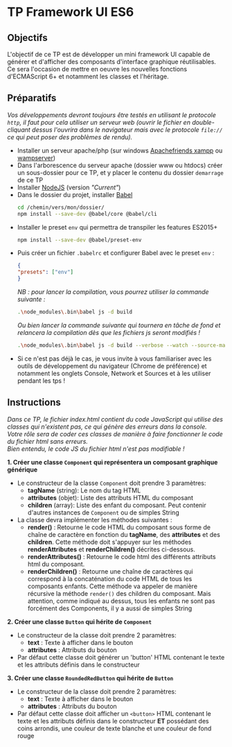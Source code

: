 # TP Framework UI ES6

## Objectifs
L'objectif de ce TP est de développer un mini framework UI capable de générer et d'afficher des composants d'interface graphique réutilisables. Ce sera l'occasion de mettre en oeuvre les nouvelles fonctions d'ECMAScript 6+ et notamment les classes et l'héritage.

## Préparatifs
*Vos développements devront toujours être testés en utilisant le protocole `http`, il faut pour cela utiliser un serveur web (ouvrir le fichier en double-cliquant dessus l'ouvrira dans le navigateur mais avec le protocole `file://` ce qui peut poser des problèmes de rendu).*

- Installer un serveur apache/php (sur windows [Apachefriends xampp](https://www.apachefriends.org/fr/index.html) ou [wampserver](http://www.wampserver.com/))
- Dans l'arborescence du serveur apache (dossier www ou htdocs) créer un sous-dossier pour ce TP, et y placer le contenu du dossier `demarrage` de ce TP
- Installer [NodeJS](https://nodejs.org/en/) (version *"Current"*)
- Dans le dossier du projet, installer [Babel](https://babeljs.io/docs/setup/#installation)
	```bash
	cd /chemin/vers/mon/dossier/
	npm install --save-dev @babel/core @babel/cli
	```
- Installer le preset `env` qui permettra de transpiler les features ES2015+
	```bash
	npm install --save-dev @babel/preset-env
	```
- Puis créer un fichier `.babelrc` et configurer Babel avec le preset `env` :
	```json
	{
	"presets": ["env"]
	}
	```
	*NB : pour lancer la compilation, vous pourrez utiliser la commande suivante :*
	```bash
	.\node_modules\.bin\babel js -d build
	```
  	*Ou bien lancer la commande suivante qui tournera en tâche de fond et relancera la compilation dès que les fichiers js seront modifiés !*
	```bash
	.\node_modules\.bin\babel js -d build --verbose --watch --source-maps
	```
- Si ce n'est pas déjà le cas, je vous invite à vous familiariser avec les outils de développement du navigateur (Chrome de préférence) et notamment les onglets Console, Network et Sources et à les utiliser pendant les tps !

## Instructions
*Dans ce TP, le fichier index.html contient du code JavaScript qui utilise des classes qui n'existent pas, ce qui génère des erreurs dans la console.
<br>Votre rôle sera de coder ces classes de manière à faire fonctionner le code du fichier html sans erreurs.
<br>Bien entendu, le code JS du fichier html n'est pas modifiable !*

**1. Créer une classe `Component` qui représentera un composant graphique générique**
- Le constructeur de la classe `Component` doit prendre 3 paramètres:
	+ **tagName** (string): Le nom du tag HTML
	+ **attributes** (objet): Liste des attributs HTML du composant
	+ **children** (array): Liste des enfant du composant. Peut contenir d'autres instances de `Component` ou de simples String
- La classe devra implémenter les méthodes suivantes :
	+ **render()** : Retourne le code HTML du composant sous forme de chaîne de caractère en fonction du **tagName**, des **attributes** et des **children**. Cette méthode doit s'appuyer sur les méthodes **renderAttributes** et **renderChildren()** décrites ci-dessous.
	+ **renderAttributes()** : Retourne le code html des différents attributs html du composant.
	+ **renderChildren()** : Retourne une chaîne de caractères qui correspond à la concaténation du code HTML de tous les composants enfants. Cette méthode va appeler de manière récursive la méthode `render()` des children du composant. Mais attention, comme indiqué au dessus, tous les enfants ne sont pas forcément des Components, il y a aussi de simples String

**2. Créer une classe `Button` qui hérite de `Component`**
- Le constructeur de la classe doit prendre 2 paramètres:
	+ **text** : Texte à afficher dans le bouton
	+ **attributes** : Attributs du bouton
- Par défaut cette classe doit générer un 'button' HTML contenant le texte et les attributs définis dans le constructeur

**3. Créer une classe `RoundedRedButton` qui hérite de `Button`**
- Le constructeur de la classe doit prendre 2 paramètres:
	+ **text** : Texte à afficher dans le bouton
	+ **attributes** : Attributs du bouton
- Par défaut cette classe doit afficher un `<button>` HTML contenant le texte et les attributs définis dans le constructeur **ET** possédant des coins arrondis, une couleur de texte blanche et une couleur de fond rouge